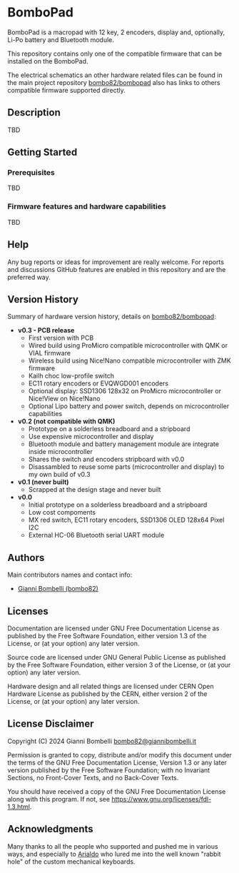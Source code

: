 # BomboPad

BomboPad is a macropad with 12 key, 2 encoders, display and, optionally, Li-Po battery and Bluetooth module.

This repository contains only one of the compatible firmware that can be installed on the BomboPad.

The electrical schematics an other hardware related files can be found in the main project repository [bombo82/bombopad](https://github.com/bombo82/bombopad) also has links to others compatible firmware supported directly.

## Description

TBD

## Getting Started

### Prerequisites

TBD

### Firmware features and hardware capabilities

TBD

## Help

Any bug reports or ideas for improvement are really welcome. For reports and discussions GitHub features are enabled in this repository and are the preferred way.

## Version History

Summary of hardware version history, details on [bombo82/bombopad](https://github.com/bombo82/bombopad):
* **v0.3 - PCB release**
    * First version with PCB
    * Wired build using ProMicro compatible microcontroller with QMK or VIAL firmware
    * Wireless build using Nice!Nano compatible microcontroller with ZMK firmware
    * Kailh choc low-profile switch
    * EC11 rotary encoders or EVQWGD001 encoders
    * Optional display: SSD1306 128x32 on ProMicro microcontroller or Nice!View on Nice!Nano
    * Optional Lipo battery and power switch, depends on microcontroller capabilities
* **v0.2 (not compatible with QMK)**
    * Prototype on a solderless breadboard and a stripboard
    * Use expensive microcontroller and display
    * Bluetooth module and battery management module are integrate inside microcontroller
    * Shares the switch and encoders stripboard with v0.0
    * Disassambled to reuse some parts (microcontroller and display) to my own build of v0.3
* **v0.1 (never built)**
    * Scrapped at the design stage and never built 
* **v0.0**
    * Initial prototype on a solderless breadboard and a stripboard
    * Low cost compoments
    * MX red switch, EC11 rotary encoders, SSD1306 OLED 128x64 Pixel I2C
    * External HC-06 Bluetooth serial UART module

## Authors

Main contributors names and contact info:
- [Gianni Bombelli (bombo82)](https://github.com/bombo82)

## Licenses

Documentation are licensed under GNU Free Documentation License as published by the Free Software Foundation, either version 1.3 of the License, or (at your option) any later version.

Source code are licensed under GNU General Public License as published by the Free Software Foundation, either version 3 of the License, or (at your option) any later version.

Hardware design and all related things are licensed under CERN Open Hardware License as published by the CERN, either version 2 of the License, or (at your option) any later version.

## License Disclaimer

Copyright (C) 2024 Gianni Bombelli <bombo82@giannibombelli.it>

Permission is granted to copy, distribute and/or modify this document
under the terms of the GNU Free Documentation License, Version 1.3
or any later version published by the Free Software Foundation;
with no Invariant Sections, no Front-Cover Texts, and no Back-Cover Texts.

You should have received a copy of the GNU Free Documentation License
along with this program.  If not, see <https://www.gnu.org/licenses/fdl-1.3.html>.

## Acknowledgments

Many thanks to all the people who supported and pushed me in various ways, and especially to [Arialdo](https://github.com/arialdomartini) who lured me into the well known "rabbit hole" of the custom mechanical keyboards. 

